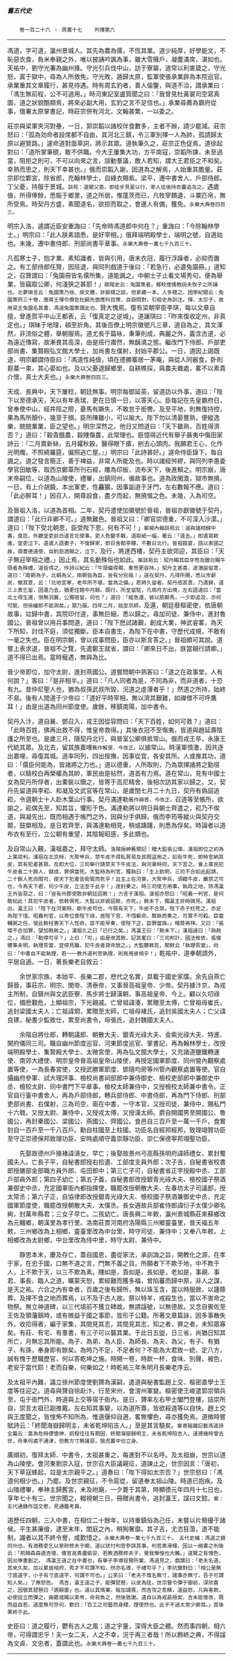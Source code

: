 

##### 舊五代史
　　`卷一百二十六 ‧ 周書十七`　　`列傳第六
`

* * *

馮道，字可道，瀛州景城人。其先為農為儒，不恆其業。道少純厚，好學能文，不恥惡衣食，負米奉親之外，唯以披誦吟諷為事，雖大雪擁戶，凝塵滿席，湛如也。天祐中，劉守光署為幽州掾。守光引兵伐中山，訪于寮屬，道常以利害箴之，守光怒，寘于獄中，尋為人所救免。守光敗，遁歸太原，監軍使張承業辟為本院巡官。承業重其文章履行，甚見待遇。時有周玄豹者，善人倫鑒，與道不洽，謂承業曰：「馮生無前程，公不可過用。」時河東記室盧質聞之曰：「我曾見杜黃裳司空寫真圖，道之狀貌酷類焉，將來必副大用，玄豹之言不足信也。」承業尋薦為霸府從事，俄署太原掌書記，時莊宗併有河北，文翰甚繁，一以委之。

莊宗與梁軍夾河對壘，一日，郭崇韜以諸校伴食數多，主者不辦，請少罷減。莊宗怒曰：「孤為効命者設席都不自由，其河北三鎮，令三軍別擇一人為帥，孤請歸太原以避賢路。」遽命道對面草詞，將示其眾。道執筆久之，莊宗正色促焉，道徐起對曰：「道所掌筆硯，敢不供職。今大王屢集大功，方平南寇，崇韜所諫，未至過當，阻拒之則可，不可以向來之言，諠動羣議，敵人若知，謂大王君臣之不和矣。幸熟而思之，則天下幸甚也。」俄而崇韜入謝，因道為之解焉，人始重其膽量。莊宗即位鄴宮，除省郎，充翰林學士，自綠衣賜紫。梁平，遷中書舍人、戶部侍郎。丁父憂，持服于景城。`談苑：道聞父喪，即徒步見星以行，家人從後持衣囊追及之。`遇歲儉，所得俸餘，悉賑于鄉里，道之所居，惟蓬茨而已，凡牧宰饋遺，斗粟匹帛，無所受焉。時契丹方盛，素聞道名，欲掠而取之，會邊人有備，獲免。`永樂大典卷四百三。`

明宗入洛，遽謂近臣安重誨曰：「先帝時馮道郎中何在？」重誨曰：「今除翰林學士。」明宗曰：「此人朕素諳悉，是好宰相。」俄拜端明殿學士，端明之號，自道始也。未幾，遷中書侍郎、刑部尚書平章事。`永樂大典卷一萬七千九百三十。`

凡孤寒士子，抱才業、素知識者，皆與引用，唐末衣冠，履行浮躁者，必抑而置之。有工部侍郎任贊，因班退，與同列戲道于後曰：「若急行，必遺兔園冊。」道知之，召贊謂曰：「兔園冊皆名儒所集，道能諷之。中朝士子止看文場秀句，便為舉業，皆竊取公卿，何淺狹之甚耶！」`歐陽史云：兔園策者，鄉校俚儒教田夫牧子之所誦也。北夢瑣言云：兔園策乃徐、庾文體，非鄙樸之談，但家藏一本，人多賤之。困學紀聞云：兔園策府三十卷，唐蔣王惲令僚佐杜嗣先倣應科目策，自設問對，引經史為訓注。惲，太宗子，故用梁王兔園名其書，馮道兔園策謂此也。`贊大愧焉。復有梁朝宰臣李琪，每以文章自擅，曾進賀平中山王都表，云「復真定之逆城」。道讓琪曰：「昨來復收定州，非真定也。」琪昧于地理，頓至折角。其後百僚上明宗徽號凡三章，道自為之，其文渾然，非流俗之體，舉朝服焉。道尤長于篇咏，秉筆則成，典麗之外，義含古道，必為遠近傳寫，故漸畏其高深，由是班行肅然，無醨澆之態。繼改門下侍郎、戶部吏部尚書、集賢殿弘文館大學士，加尚書左僕射，封始平郡公。一日，道因上謁既退，明宗顧謂侍臣曰：「馮道性純儉，頃在德勝寨居一茅庵，與從人同器食，卧則芻藁一束，其心晏如也。及以父憂退歸鄉里，自耕樵採，與農夫雜處，畧不以素貴介懷，真士大夫也。」`永樂大典卷四百三。`

天成、長興中，天下屢稔，朝廷無事。明宗每御延英，留道訪以外事，道曰：「陛下以至德承天，天以有年表瑞，更在日慎一日，以答天心。臣每記在先皇霸府日，曾奉使中山，經井陘之險，憂馬有蹶失，不敢怠于銜轡。及至平地，則無復持控，果為馬所顛仆，幾至于損。臣所陳雖小，可以喻大。陛下勿以清晏豐熟，便縱逸樂，兢兢業業，臣之望也。」明宗深然之。他日又問道曰：「天下雖熟，百姓得濟否？」道曰：「穀貴餓農，穀賤傷農，此常理也。臣憶得近代有舉子聶夷中傷田家詩云：『二月賣新絲，五月糶秋穀，醫得眼下瘡，剜去心頭肉。我願君王心，化作光明燭，不照綺羅筵，偏照逃亡屋。』」明宗曰「此詩甚好。」遽命侍臣錄下，每自諷之。道之發言簡正，善于裨益，非常人所能及也。時以諸經舛繆，與同列李愚委學官田敏等，取西京鄭覃所刊石經，雕為印板，流布天下，後進賴之。明宗崩，唐末帝嗣位，以道為山陵使，禮畢，出鎮同州，循故事也。道為政閑澹，獄市無撓。一日，有上介胡饒，本出軍吏，性麤獷，因事詬道于牙門，左右數報不應。道曰：「此必醉耳！」因召入，開尊設食，盡夕而起，無撓慍之色。未幾，入為司空。

及晉祖入洛，以道為首相。二年，契丹遣使加徽號於晉祖，晉祖亦獻徽號于契丹，謂道曰：「此行非卿不可。」道無難色。晉祖又曰：「卿官崇德重，不可深入沙漠。」道曰：「陛下受北朝恩，臣受陛下恩，何有不可！」`案楊內翰談苑云：道與諸相歸中書，食訖，外廳堂吏前白道言北使事。吏人色變手戰，道取紙一幅，署云：「道去。」即遣寫敕進，堂吏泣下。道遣人語妻子，不復歸家，即日舍都亭驛，不數日北行。晉祖餞宴，語以家國之故，煩耆德遠使，自酌巵酒賜之，泣下。`及行，將達西樓，契丹主欲郊迎，其臣曰：「天子無迎宰相之禮。」因止焉，其名動殊俗也如此。`案談苑云：契丹賜其臣牙笏及臘日賜牛頭者為殊禮，道皆得之，作詩以紀云：「牛頭偏得賜，象笏更容持。」契丹主甚喜，遂潛諭留意，道曰：「南朝為子，北朝為父，兩朝皆為臣，豈有分別哉！」道在契丹，凡得所賜，悉以市薪炭，徵其意，云：「北地苦寒，老年所不堪，當為之備。」若將久留者。契丹感其意，乃遣歸，道三上表乞留，固遣乃去，猶更住館中月餘。既行，所至留駐，凡兩月方出境，左右語道曰：「當北土得生還，恨無羽翼，公獨宿留，何也？」道曰：「縱急還，彼以筋脚馬，一夕即追及，亦何可脫，但徐緩即不能測矣。」眾乃服。四年二月，始至京師。`及還，朝廷廢樞密使，依唐朝故事，竝歸中書，其院印付道，事無巨細，悉以歸之。尋加司徒、兼侍中，進封魯國公。晉祖曾以用兵事問道，道曰：「陛下厯試諸艱，創成大業，神武睿畧，為天下所知，討伐不庭，須從獨斷。臣本自書生，為陛下在中書，守歷代成規，不敢有一毫之失也。臣在明宗朝，曾以戎事問臣，臣亦以斯言答之。」晉祖頗可其說。道嘗上表求退，晉祖不之覽，先遣鄭王就省，謂曰：「卿來日不出，朕當親行請卿。」道不得已出焉。當時寵遇，無與為比。

晉少帝即位，加守太尉，進封燕國公。道嘗問朝中熟客曰：「道之在政事堂，人有何說？」客曰：「是非相半。」道曰：「凡人同者為是，不同為非，而非道者，十恐有九。昔仲尼聖人也，猶為叔孫武叔所毀，況道之虛薄者乎！」然道之所持，始終不易。後有人間道于少帝曰：「道好平時宰相，無以濟其艱難，如禪僧不可呼鷹耳！」由是出道為同州節度使。歲餘，移鎮南陽，加中書令。

契丹入汴，道自襄、鄧召入，戎王因從容問曰：「天下百姓，如何可救？」道曰：「此時百姓，佛再出救不得，惟皇帝救得。」其後衣冠不至傷夷，皆道與趙延壽陰護之所至也。是歲三月，隨契丹北行，與晉室公卿俱抵常山。俄而戎王卒，永康王代統其眾。及北去，留其族嘉哩`舊作解里，今改正。`以據常山。時漢軍憤激，因共逐出嘉哩，尋復其城。道率同列，四出按撫，因事從宜，各安其所。人或推其功，道曰：「儒臣何能為，皆諸將之力也。」道以德重，人所取則，乃為眾擇諸將之勤宿者，以騎校白再榮權為其帥，軍民由是帖然，道首有力焉。道在常山，見有中國士女為契丹所俘者，出橐裝以贖之，皆寄于高尼精舍，後相次訪其家以歸之。又，契丹先留道與李崧、和凝及文武官等在常山，是歲閏七月二十九日，契丹有偽詔追崧，令選朝士十人赴木葉山行事。契丹滿達勒`舊作麻答，今改正。`召道等至帳所，欲諭之，崧偶先至，知其旨，懼形于色。滿達勒將以明日與朝士齊遣之，崧乃不俟道，與凝先出，既而相遇于帳門之外，因與分手俱歸。俄而李筠等縱火與契丹交鬬，鼓槊相及。是日若齊至，與滿達勒相見，稍或躊躇，則悉為俘矣。時論者以道布衣有至行，立公朝有重望，其陰報昭感，多此類也。

及自常山入覲，漢祖嘉之，拜守太師。`洛陽搢紳舊聞記：贈大監張公璨，漢祖即位之初為上黨戎判。漢祖在北京時，大聚甲兵，禁牛皮不得私貿易及民間盜用之，如有牛死，即時官納其皮，其有犯者甚眾。及即大位，三司舉行請禁天下牛皮法，與河東時同，天下苦之。會上黨民犯牛皮者二十餘人，獄成，罪俱當死。大監時為判官，獨執曰：「主上欽明，三司不合如此起請，二十餘人死尚間可，使天下犯者皆銜冤而死乎！且主上在河東，大聚甲兵，須藉牛皮，嚴禁之可也，今為天下君，何少牛皮，立法至于此乎！」遂封奏之。時三司使方用事，執政之地，除馮瀛王外皆惡之，曰：「豈有州郡使敢非朝廷詔敕！」力言于漢祖。漢祖亦怒曰：「昭義一判官，是何敢如此！其犯牛皮者，依敕俱死。大監以非毀詔敕，亦死。」敕未下，獨瀛王非時請見。漢祖出，瀛王曰：「陛下在河東時，斷牛皮可也，今既有天下，牛皮不合禁。陛下赤子枉死之，亦足為陛下惜。昭義判官，以卑位食陛下祿，居陛下官，不惜軀命，敢執而奏之，可賞不可殺。臣當輔弼之任，使此敕枉害天下人性命，臣不能早奏，使陛下正，臣罪當誅。」稽首再拜。又曰：「張璨不合加罪，望加敕赦之。」漢祖久之曰「已行之矣。」馮瀛王曰：「敕未下。」漢祖遽曰：「與赦之。」馮曰：「勒停可乎？」上曰：「可。」由是改其敕，記其畧曰：「三司邦計，國法攸依，張璨體事未明，執理乖當，宜停見職，犯牛皮者貸命放之。」大監聽敕訖，聞敕云「執理乖當」，尚曰：「中書自不能執理，若一一教外道判官執理，則焉用彼相乎！」`乾祐中，道奉朝請外，平居自適。一日，著長樂老自敘云：

　　余世家宗族，本始平、長樂二郡，厯代之名實，具載于國史家牒。余先自燕亡歸晉，事莊宗、明宗、閔帝、清泰帝，又事晉高祖皇帝、少帝。契丹據汴京，為戎主所制，自鎮州與文武臣寮、馬步將士歸漢朝，事高祖皇帝、今上。顧以久叨祿位，備厯艱危，上顯祖宗，下光親戚。亡曾祖諱湊，累贈至太傅，亡曾祖母崔氏，追封梁國太夫人；亡祖諱烱，累贈至太師，亡祖母褚氏，追封吳國太夫人；亡父諱良建，秘書少監致仕，累至尚書令，母張氏，追封魏國太夫人。

　　余階自將仕郎，轉朝議郎、朝散大夫、銀青光祿大夫、金紫光祿大夫、特進、開府儀同三司。職自幽州節度巡官、河東節度巡官、掌書記，再為翰林學士，改授端明殿學士、集賢殿大學士、太微宮使，再為弘文館大學士，又充諸道鹽鐵轉運使、南郊大禮使、明宗皇帝晉高祖皇帝山陵使，再授定國軍節度、同州營內觀察處置等使，一為長春宮使，又授武勝軍節度、鄧隨均房等州管內觀察處置等使。官自攝幽府參軍、試大理評事、檢校尚書祠部郎中兼侍御史、檢校吏部郎中兼御史中丞、檢校太尉、同中書門下平章事、檢校太師兼侍中，又授檢校太師兼中書令。正官自行臺中書舍人，再為戶部侍郎，轉兵部侍郎、中書侍郎，再為門下侍郎、刑部吏部尚書、右僕射，三為司空，兩在中書，一守本官，又授司徒、兼侍中，賜私門十六戟，又授太尉、兼侍中，又授戎太傅，又授漢太師。爵自開國男至開國公、魯國公，再封秦國公、梁國公、燕國公、齊國公。食邑自三百戶至一萬一千戶，食實封自一百戶至一千八百戶。勳自柱國至上柱國。功臣名自經邦經邦，致理翊贊功臣至守正崇德保邦致理功臣、安時處順守義崇靜功臣、崇仁保德寕邦翊聖功臣。

　　先娶故德州戶掾褚諱濆女，早亡；後娶故景州弓高縣孫明府諱師禮女，累封蜀國夫人。亡長子平，自秘書郎授右拾遺、工部度支員外郎；次子吉，自秘書省校書郎授膳部金部職方員外郎、屯田郎中；第三亡子可，自秘書省正字授殿中丞、工部戶部員外郎；第四子幼亡；第五子義，自秘書郎改授銀青光祿大夫、檢校國子祭酒兼御史中丞，充定國軍衙內都指揮使，職罷改授朝散大夫、左春坊太子司議郎，授太常丞；第六子正，自協律郎改授銀青光祿大夫、檢校國子祭酒兼御史中丞，充定國軍節度使，職罷改授朝散大夫、太僕丞。長女適故兵部崔侍郎諱衍子太僕少卿名絢，封萬年縣君；三女子早亡。二孩幼亡。唐長興二年敕，瀛州景城縣莊來蘇鄉改為元輔鄉，朝漢里為孝行里。洛南莊貫河南府洛陽縣三州鄉靈臺里，晉天福五年敕，三州鄉改為上相鄉，靈臺里改為中台里，時守司徒、兼侍中；又奉八年敕，上相鄉改為太尉鄉，中台里改為侍中里，時守太尉、兼侍中。

　　靜思本末，慶及存亡，蓋自國恩，盡從家法，承訓誨之旨，開教化之源，在孝于家，在忠于國，口無不道之言，門無不義之貨。所願者下不欺于地，中不欺于人，上不欺于天，以三不欺為素。賤如是，貴如是，長如是，老如是，事親、事君、事長、臨人之道，曠蒙天恕，累經難而獲多福，曾陷蕃而歸中原，非人之謀，是天之祐。六合之內有幸者，百歲之後有歸所，無以珠玉含，當以時服斂，以籧篨葬，及擇不食之地而葬焉，以不及于古人故。祭以特羊，戒殺生也，當以不害命之物祭。無立神道碑，以三代墳前不獲立碑故。無請諡號，以無德故。又念自賓佐至王佐及領藩鎮時，或有微益于國之事節，皆形于公籍。所著文章篇詠，因多事散失外，收拾得者，編于家集，其間見其志，其間見其志，知之者，罪之者，未知眾寡矣。有莊、有宅、有羣書，有三子可以襲其業。于此日五盥，日三省，尚猶日知其所亡，月無忘其所能。為子、為弟、為人臣、為師長、為夫、為父，有子、有猶子、有孫，奉身即有餘矣。為時乃不足，不足者何？不能為大君致一統、定八方，誠有愧于歷職歷官，何以答乾坤之施。時開一卷，時飲一杯，食味、別聲、被色，老安于當代耶！老而自樂，何樂如之！時乾祐三年朱明月長樂老序云。

及太祖平內難，議立徐州節度使劉贇為漢嗣，遣道與秘書監趙上交、樞密直學士王度等往迎之。道尋與贇自徐赴汴，行至宋州，會澶州軍變。樞密使王峻遣郭崇領兵至，屯于衙門外，時道與上交等宿于衙內。是日，贇率左右甲士闔門登樓，詰崇所自，崇言太祖已副推戴。左右知其事變，以為道所賣，皆欲殺道等以自快。趙上交與王度聞之，皆惶怖不知所為，惟道偃仰自適，畧無懼色，尋亦獲免焉。道微時嘗賦詩云：「終聞海嶽歸明主，未省乾坤陷吉人。」至是其言驗矣。`案青箱雜記載馮道詩全篇云：莫為危時便愴神，前程往往有期因，終聞海嶽歸明主，未省乾坤陷吉人。道德幾時曾去世，舟車何處不通津，但教方寸無諸惡，狼虎叢中也立身。`

廣順初，復拜太師、中書令，太祖甚重之，每進對不以名呼。及太祖崩，世宗以道為山陵使。會河東劉崇入寇，世宗召大臣議親征，道諫止之，世宗因言：「唐初，天下草寇蜂起，竝是太宗親平之。」道奏曰：「陛下得如太宗否？」世宗怒曰：「馮道何相少也。」乃罷。及世宗親征，不令扈從，留道奉太祖山陵。時道已抱疾。及山陵禮畢，奉神主歸舊宮，未及祔廟，一夕薨于其第，時顯德元年四月十七日也，享年七十有三。世宗聞之，輟視朝三日，冊贈尚書令，追封瀛王，諡曰文懿。`案：五代通錄作諡文愍，見通鑑考異。`

道歷任四朝，三入中書，在相位二十餘年，以持重鎮俗為己任，未嘗以片簡擾于諸侯。平生甚廉儉，逮至末年，閨庭之內，稍狥奢靡。其子吉，尤恣狂蕩，道不能制，識者以其不終令譽，咸歎惜之。`永樂大典卷一萬七千九百三十。　五代史補：馮道之鎮同州也，有酒務吏乞以家財修夫子廟，道以狀付判官參詳其事。判官素滑稽，因以一絕書之判後云：「荊棘森森遶杏壇，儒官高貴盡偷安，若教酒務修夫子，覺我慚惶也大難。」道覽之有愧色，因出俸重創之。　馮瀛王道之在中書也，有舉子李導投贄所業，馮道見之，戲謂曰：「老夫名道，其來久矣，加以累居相府，秀才不可謂不知，然亦名導，于禮可乎？」李抗聲對曰：「相公是無寸底道字，小子有寸底道字，何謂不可也。」公笑曰：「老夫不惟名無寸，諸事亦無寸，吾子可謂知人矣。」了無怒色。　馮吉，瀛王道之子，能彈琵琶，以皮為弦，世宗嘗令彈于御前，深欣喜之，因號其琵琶曰「遶殿雷」也。道以其惰業，每加譴責，而吉攻之愈精，道益怒，凡與客飲，必使廷立而彈之，曲罷或賜以束帛，命背負之，然後致謝。道自以為戒勗極矣，吉未能悛改，既而益自若。道度無可奈何，歎曰：「百工之司藝而身賤，理使然也。此子不過太常少卿耳。」其後果終于此。`

史臣曰：道之履行，鬱有古人之風；道之宇量，深得大臣之體。然而事四朝，相六帝，可得謂忠乎！夫一女二夫，人之不幸，況于再三者哉！所以飾終之典，不得諡為文貞、文忠者，蓋謂此也。`永樂大典卷一萬七千九百三十。`

* * *

